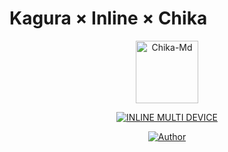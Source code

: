# Kagura × Inline × Chika

<p align="center">
<img src="https://telegra.ph/file/a33a0742bd82075087684.jpg" alt="Chika-Md" width="100"/>


</p>
<p align="center">
<a href="#"><img title="INLINE MULTI DEVICE" src="https://img.shields.io/badge/CHIKA MULTI DEVICE-green?colorA=%23ff0000&colorB=%23017e40&style=for-the-badge"></a>
</p>
<p align="center">
<a href="https://github.com/MrR339"><img title="Author" src="https://img.shields.io/badge/Author-Raditya-red.svg?style=for-the-badge&logo=github"></a>
</p>


